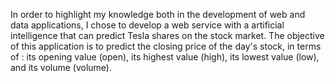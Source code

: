 In order to highlight my knowledge both in the development of web and data applications, I chose to develop a web service with a artificial intelligence that can predict Tesla shares on the stock market. The objective of this application is to predict the closing price of the day's stock, in terms of : its opening value (open), its highest value (high), its lowest value (low), and its volume (volume).
